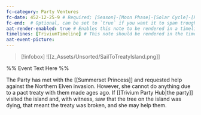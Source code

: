 ```yaml
---
fc-category: Party Ventures
fc-date: 452-12-25-9 # Required; [Season]-[Moon Phase]-[Solar Cycle]-[Hour]
fc-end:  # Optional, can be set to `true` if you want it to span troughout the entire timeline 
aat-render-enabled: true # Enables this note to be rendered in a timeline
timelines: [TriviumTimeline] # This note should be rendered in the timeline with the name "timeline" or "event"
aat-event-picture: 
---
```


> [!infobox]
>![[z_Assets/Unsorted/SailToTreatyIsland.png]]


%% Event Text Here %%

The Party has met with the [[Summerset Princess]] and requested help against the Northern Elven invasion. However, she cannot do anything due to a pact treaty with them made ages ago. If [[Trivium Party Hub|the party]] visited the island and, with witness, saw that the tree on the island was dying, that meant the treaty was broken, and she may help them.